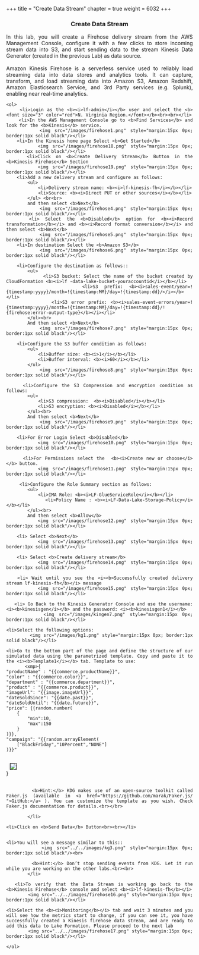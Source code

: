 +++
title = "Create Data Stream"
chapter = true
weight = 6032
+++

<center><h3>Create Data Stream</h3></center>

<div style="text-align: justify">
   
 
  In this lab, you will create a Firehose delivery stream from the AWS Management Console, configure it with a few clicks to store incoming stream data into S3, and start sending data to the stream Kinesis Data Generator (created in the previous Lab) as data source. <br><br>
    Amazon Kinesis Firehose is a serverless service used to reliably load streaming data into data stores and analytics tools. It can capture, transform, and load streaming data into Amazon S3, Amazon Redshift, Amazon Elasticsearch Service, and 3rd Party services (e.g. Splunk), enabling near real-time analytics. 

    <ol>
        <li>Login as the <b><i>lf-admin</i></b> user and select the <b><font size="3" color="red">N. Virginia Region.</font></b><br><br></li>
        <li>In the AWS Management Console go to <b>Find Services</b> and look for the <b>Kinesis</b> service.
            <img src="/images/firehose1.png" style="margin:15px 0px; border:1px solid black"/></li>
        <li>In the Kinesis home page Select <b>Get Started</b> 
            <img src="/images/firehose18.png" style="margin:15px 0px; border:1px solid black"/></li>
        <li>Click on <b>Create Delivery Stream</b> Button in the  <b>Kinesis Firehose</b> Section
            <img src="/images/firehose19.png" style="margin:15px 0px; border:1px solid black"/></li>
        <li>Add a new delivery stream and configure as follows:
            <ul>
            	<li>Delivery stream name: <b><i>lf-kinesis-fh</i></b></li>
            	<li>Source: <b><i>Direct PUT or other sources</i></b></li>
            </ul> <br<br>
            and then select <b>Next</b>
            <img src="/images/firehose4.png" style="margin:15px 0px; border:1px solid black"/></li>  
        <li> Select the <b>Disabled</b> option for <b><i>Record transformation</b></i> and <b><i>Record format conversion</b></i> and then select <b>Next</b> 
            <img src="/images/firehose5.png" style="margin:15px 0px; border:1px solid black"/></li>
        <li>In destination Select the <b>Amazon S3</b>  
            <img src="/images/firehose6.png" style="margin:15px 0px; border:1px solid black"/></li>
        
        <li>Configure the destination as follows::
            <ul>
            	<li>S3 bucket: Select the name of the bucket created by CloudFormation <b><i>lf -data-lake-bucket-youraccountid</i></b></li>
            	<li>S3 prefix: <b><i>sales-event/year=!{timestamp:yyyy}/month=!{timestamp:MM}/day=!{timestamp:dd}/</i></b></li>
            	<li>S3 error prefix: <b><i>sales-event-errors/year=!{timestamp:yyyy}/month=!{timestamp:MM}/day=!{timestamp:dd}/!{firehose:error-output-type}</b></i></li>
            </ul><br>
            And then select <b>Next</b>
            <img src="/images/firehose7.png" style="margin:15px 0px; border:1px solid black"/></li>  
        
        <li>Configure the S3 buffer condition as follows:
            <ul>
            	<li>Buffer size: <b><i>1</i></b></li>
            	<li>Buffer interval: <b><i>60</i></b></li>
            </ul> 
            <img src="/images/firehose8.png" style="margin:15px 0px; border:1px solid black"/></li>  
            
        <li>Configure the S3 Compression and encryption condition as follows:
            <ul>
            	<li>S3 compression:  <b><i>Disabled</i></b></li>
            	<li>S3 encryption: <b><i>Disabled</i></b></li>
            </ul><br>
            And then select <b>Next</b> 
            <img src="/images/firehose9.png" style="margin:15px 0px; border:1px solid black"/></li>  
        
        <li>For Error Login Select <b>Disabled</b> 
            <img src="/images/firehose10.png" style="margin:15px 0px; border:1px solid black"/></li>   
             
         <li>For Permissions select the  <b><i>Create new or choose</i></b> button.  
            <img src="/images/firehose11.png" style="margin:15px 0px; border:1px solid black"/></li> 
         
         <li>Configure the Role Summary section as follows:
            <ul>
            	<li>IMA Role: <b><i>LF-GlueServiceRole</i></b></li>
            	<li>Policy Name : <b><i>LF-Data-Lake-Storage-Policy</i></b></li>
            </ul><br>
            And then select <b>Allow</b>  
            <img src="/images/firehose12.png" style="margin:15px 0px; border:1px solid black"/></li>     
            
        <li> Select <b>Next</b>  
            <img src="/images/firehose13.png" style="margin:15px 0px; border:1px solid black"/></li>
            
        <li> Select <b>Create delivery stream</b>  
            <img src="/images/firehose14.png" style="margin:15px 0px; border:1px solid black"/></li>
            
       <li> Wait until you see the <i><b>Successfully created delivery stream lf-kinesis-fh</b></i> message 
            <img src="/images/firehose15.png" style="margin:15px 0px; border:1px solid black"/></li>  
            
       <li> Go Back to the Kinesis Generator Console and use the username: <i><b>kinesisgen</i></b> and the password: <i><b>kinesisgen1</i></b> 
            <img src="/images/kingen7.png" style="margin:15px 0px; border:1px solid black"/></li>
            
    <li>Select the following options:
            <img src="/images/kg1.png" style="margin:15px 0px; border:1px solid black"/></li> 
            
    <li>Go to the bottom part of the page and define the structure of our simulated data using the parametrized template. Copy and paste it to the <i><b>Template1</i></b> tab. Template to use: 
           <xmp>{
    "productName" : "{{commerce.productName}}",
    "color" : "{{commerce.color}}",
    "department" : "{{commerce.department}}",
    "product" : "{{commerce.product}}",
    "imageUrl": "{{image.imageUrl}}",
    "dateSoldSince": "{{date.past}}",
    "dateSoldUntil": "{{date.future}}",
    "price": {{random.number(
        {
            "min":10,
            "max":150
        }
    )}},
    "campaign": "{{random.arrayElement(
        ["BlackFriday","10Percent","NONE"]
    )}}"
}</xmp>
            <img src="/images/kg2.png" style="margin:15px 0px; border:1px solid black"/><br><br>
            
            <b>Hint:</b> KDG makes use of an open-source toolkit called Faker.js (available in <a href="https://github.com/marak/Faker.js/ ">GitHub:</a> ). You can customize the template as you wish. Check Faker.js documentation for details.<br></br>
            
            </li> 
            
    <li>Click on <b>Send Data</b> Button<br><br></li> 
    
    
    <li>You will see a message similar to this::
            <img src="../../images/kg3.png" style="margin:15px 0px; border:1px solid black"/><br>
            
            <b>Hint:</b> Don’t stop sending events from KDG. Let it run while you are working on the other labs.<br><br> 
            </li>  
            
      <li>To verify that the Data Stream is working go back to the <b>Kinesis Firehose</b> console and select <b><i>lf-kinesis-fh</b></i>
            <img src="../../images/firehose16.png" style="margin:15px 0px; border:1px solid black"/></li>
            
    <li>Select the <b><i>Monitoring</b></i> tab and wait 3 minutes and you will see how the metrics start to change, if you can see it, you have successfully created a Kinesis firehose data stream, and are ready to add this data to Lake Formation. Please proceed to the next lab
            <img src="../../images/firehose17.png" style="margin:15px 0px; border:1px solid black"/></li>                                     
                           
    </ol>
 </div>
 
